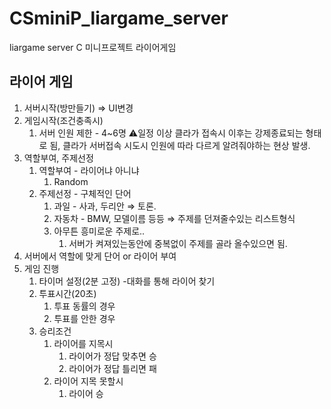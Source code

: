 # CSminiP_liargame_server
liargame server
C 미니프로젝트 라이어게임
## 라이어 게임

1. 서버시작(방만들기) ⇒ UI변경
2. 게임시작(조건충족시)
    1. 서버 인원 제한 - 4~6명 ⚠️일정 이상 클라가 접속시 이후는 강제종료되는 형태로 됨, 클라가 서버접속 시도시 인원에 따라 다르게 알려줘야하는 현상 발생.
3. 역할부여, 주제선정
    1. 역할부여 - 라이어냐 아니냐
        1. Random
    2. 주제선정 - 구체적인 단어
        1. 과일 - 사과, 두리안 ⇒ 토론.
        2. 자동차 - BMW, 모델이름 등등 ⇒ 주제를 던져줄수있는 리스트형식
        3. 아무튼 흥미로운 주제로..
            1. 서버가 켜져있는동안에 중복없이 주제를 골라 올수있으면 됨.            
4. 서버에서 역할에 맞게 단어  or 라이어 부여
5. 게임 진행
    1. 타이머 설정(2분 고정) -대화를 통해 라이어 찾기
    2. 투표시간(20초)
        1. 투표 동률의 경우
        2. 투표를 안한 경우
    3. 승리조건
        1. 라이어를 지목시
            1. 라이어가 정답 맞추면 승
            2. 라이어가 정답 틀리면 패
        2. 라이어 지목 못할시
            1. 라이어 승
